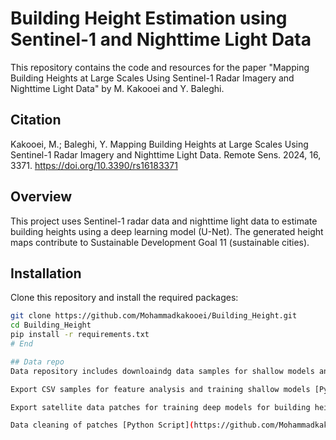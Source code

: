 # Building Height Estimation using Sentinel-1 and Nighttime Light Data

This repository contains the code and resources for the paper "Mapping Building Heights at Large Scales Using Sentinel-1 Radar Imagery and Nighttime Light Data" by M. Kakooei and Y. Baleghi.

## Citation
Kakooei, M.; Baleghi, Y. Mapping Building Heights at Large Scales Using Sentinel-1 Radar Imagery and Nighttime Light Data. Remote Sens. 2024, 16, 3371. https://doi.org/10.3390/rs16183371

## Overview
This project uses Sentinel-1 radar data and nighttime light data to estimate building heights using a deep learning model (U-Net). The generated height maps contribute to Sustainable Development Goal 11 (sustainable cities).

## Installation
Clone this repository and install the required packages:

```bash
git clone https://github.com/Mohammadkakooei/Building_Height.git
cd Building_Height
pip install -r requirements.txt
# End

## Data repo
Data repository includes downloaindg data samples for shallow models and data patches for deep models. Furthermore, it contains pre-preocessing of data cleaning, generating TFrecords etc.

Export CSV samples for feature analysis and training shallow models [Python Script](https://github.com/Mohammadkakooei/Building_Height/blob/6cfdf2a0422e25d413f9bcf5ff560431a0b17140/Data/Export_sample.js)

Export satellite data patches for training deep models for building height estimation [Python Script](https://github.com/Mohammadkakooei/Building_Height/blob/6cfdf2a0422e25d413f9bcf5ff560431a0b17140/Data/Export_patches.js)

Data cleaning of patches [Python Script](https://github.com/Mohammadkakooei/Building_Height/blob/6cfdf2a0422e25d413f9bcf5ff560431a0b17140/Data/Clean_Data_Patches.ipynb)

